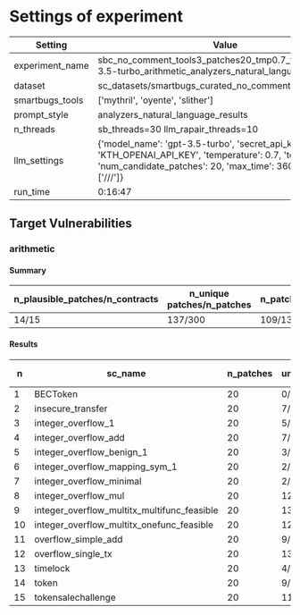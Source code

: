 # Settings of experiment

| Setting | Value |
| --- | --- |
| experiment_name | sbc_no_comment_tools3_patches20_tmp0.7_topp0.95_gpt-3.5-turbo_arithmetic_analyzers_natural_language_results |
| dataset | sc_datasets/smartbugs_curated_no_comment/arithmetic |
| smartbugs_tools | ['mythril', 'oyente', 'slither'] |
| prompt_style | analyzers_natural_language_results |
| n_threads | sb_threads=30 llm_rapair_threads=10 |
| llm_settings | {'model_name': 'gpt-3.5-turbo', 'secret_api_key': 'KTH_OPENAI_API_KEY', 'temperature': 0.7, 'top_p': 0.95, 'num_candidate_patches': 20, 'max_time': 3600, 'stop': ['///']} |
| run_time | 0:16:47 |

## Target Vulnerabilities


### arithmetic

#### Summary
| n_plausible_patches/n_contracts | n_unique patches/n_patches | n_patches_compiles/n_unique_patches |
| --- | --- | --- |
| 14/15 | 137/300 | 109/137 |

#### Results
| n | sc_name | n_patches | unique_paches_that_compile | best_patch | compiles | plausible_patch | mythril-0.23.15 | oyente | slither |
| --- | --- | --- | --- | --- | --- | --- | --- | --- | --- |
| 1 | BECToken | 20 | 0/20 | patch_0 | False | False | Fix/Bug | Fix/Bug | Fix/Bug|
| 2 | insecure_transfer | 20 | 7/9 | patch_0 | True | True | Fix/Fix | Fix/Fix | Fix/Fix|
| 3 | integer_overflow_1 | 20 | 5/5 | patch_0 | True | True | Bug/Fix | Fix/Fix | Fix/Fix|
| 4 | integer_overflow_add | 20 | 7/9 | patch_0 | True | True | Bug/Fix | Fix/Fix | Fix/Fix|
| 5 | integer_overflow_benign_1 | 20 | 3/3 | patch_0 | True | True | Fix/Fix | Fix/Fix | Fix/Fix|
| 6 | integer_overflow_mapping_sym_1 | 20 | 2/2 | patch_0 | True | True | Bug/Fix | Fix/Fix | Fix/Fix|
| 7 | integer_overflow_minimal | 20 | 2/2 | patch_0 | True | True | Bug/Fix | Fix/Fix | Fix/Fix|
| 8 | integer_overflow_mul | 20 | 12/12 | patch_0 | True | True | Bug/Fix | Fix/Fix | Fix/Fix|
| 9 | integer_overflow_multitx_multifunc_feasible | 20 | 13/13 | patch_0 | True | True | Bug/Fix | Fix/Fix | Fix/Fix|
| 10 | integer_overflow_multitx_onefunc_feasible | 20 | 12/12 | patch_0 | True | True | Bug/Fix | Bug/Fix | Fix/Fix|
| 11 | overflow_simple_add | 20 | 9/10 | patch_0 | True | True | Bug/Fix | Fix/Fix | Fix/Fix|
| 12 | overflow_single_tx | 20 | 13/14 | patch_0 | True | True | Fix/Fix | Bug/Fix | Fix/Fix|
| 13 | timelock | 20 | 4/4 | patch_1 | True | True | Fix/Fix | Bug/Fix | Fix/Fix|
| 14 | token | 20 | 9/9 | patch_0 | True | True | Fix/Fix | Fix/Fix | Fix/Fix|
| 15 | tokensalechallenge | 20 | 11/13 | patch_0 | True | True | Fix/Fix | Fix/Fix | Fix/Fix|
